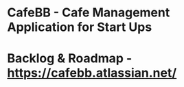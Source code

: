 # CafeBB - Cafe Management Application for Start Ups
# Backlog & Roadmap - https://cafebb.atlassian.net/ 
